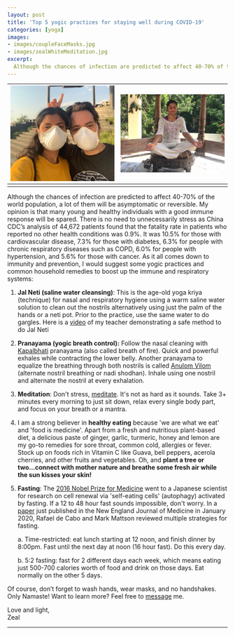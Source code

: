 ```yaml
---
layout: post
title: 'Top 5 yogic practices for staying well during COVID-19'
categories: [yoga]
images:
- images/coupleFaceMasks.jpg
- images/zealWhiteMeditation.jpg
excerpt:
  Although the chances of infection are predicted to affect 40-70% of the world population, a lot of them will be asymptomatic or reversible. My opinion is that many young and healthy individuals with
---
```


| <img src="/images/coupleFaceMasks.jpg" width="400" alt="Couple with face masks">  | <img src="/images/zealWhiteMeditation.jpg" width="400" alt="Zeal meditating">  |
|:-------------: |:-------------:|
| |  |

Although the chances of infection are predicted to affect 40-70% of the world population, a lot of them will be asymptomatic or reversible. My opinion is that many young and healthy individuals with a good immune response will be spared. There is no need to unnecessarily stress as China CDC’s analysis of 44,672 patients found that the fatality rate in patients who reported no other health conditions was 0.9%. It was 10.5% for those with cardiovascular disease, 7.3% for those with diabetes, 6.3% for people with chronic respiratory diseases such as COPD, 6.0% for people with hypertension, and 5.6% for those with cancer.
As it all comes down to immunity and prevention, I would suggest some yogic practices and common household remedies to boost up the immune and respiratory systems:



1. **Jal Neti (saline water cleansing)**: This is the age-old yoga kriya (technique) for nasal and respiratory hygiene using a warm saline water solution to clean out the nostrils alternatively using just the palm of the hands or a neti pot. Prior to the practice, use the same water to do gargles. Here is a [video](https://youtu.be/RKGTogR5HFs "Jala Neti - Prevention from Coronavirus") of my teacher demonstrating a safe method to do Jal Neti

2. **Pranayama (yogic breath control):** Follow the nasal cleaning with [Kapalbhati](https://www.artofliving.org/yoga/breathing-techniques/skull-shining-breath-kapal-bhati "Kapal Bhati Pranayama - Skull Shining Breathing Technique") pranayama (also called breath of fire). Quick and powerful exhales while contracting the lower belly.
Another pranayama to equalize the breathing through both nostrils is called [Anulom Vilom](https://theyogainstitute.org/anulom-vilom-pranayama/ "Anulom Vilom Pranayama
") (alternate nostril breathing or nadi shodhan). Inhale using one nostril and alternate the nostril at every exhalation.

3. **Meditation**: Don't stress, [meditate](https://www.youtube.com/watch?v=SEfs5TJZ6Nk "3-minute Mindful Breathing Meditation (Relieve Stress)"). It's not as hard as it sounds. Take 3+ minutes every morning to just sit down, relax every single body part, and focus on your breath or a mantra.

4. I am a strong believer in **healthy eating** because 'we are what we eat' and 'food is medicine'. Apart from a fresh and nutritious plant-based diet, a delicious paste of ginger, garlic, turmeric, honey and lemon are my go-to remedies for sore throat, common cold, allergies or fever.
   Stock up on foods rich in Vitamin C like Guava, bell peppers, acerola cherries, and other fruits and vegetables. Oh, and **plant a tree or two...connect with mother nature and breathe some fresh air while the sun kisses your skin!**

5. **Fasting**: The [2016 Nobel Prize for Medicine](https://www.nobelprize.org/prizes/medicine/2016/press-release "The Nobel Prize in Physiology or Medicine 2016
") went to a Japanese scientist for research on cell renewal via 'self-eating cells' (autophagy) activated by fasting. If a 12 to 48 hour fast sounds impossible, don't worry. In a [paper](https://www.nia.nih.gov/news/research-intermittent-fasting-shows-health-benefits "Research on intermittent fasting shows health benefits") just published in the New England Journal of Medicine in January 2020, Rafael de Cabo and Mark Mattson reviewed multiple strategies for fasting.

   a. Time-restricted: eat lunch starting at 12 noon, and finish dinner by 8:00pm. Fast until the next day at noon (16 hour fast). Do this every day.

   b. 5:2 fasting: fast for 2 different days each week, which means eating just 500-700 calories worth of food and drink on those days. Eat normally on the other 5 days.  
 
Of course, don’t forget to wash hands, wear masks, and no handshakes. Only Namaste! Want to learn more? Feel free to [message](/contact.html) me.

Love and light,  
Zeal

---

